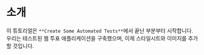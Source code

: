 # 소개

이 튜토리얼은 `**Create Some Automated Tests**`에서 끝난 부분부터 시작합니다. 우리는 테스트된 웹 투표 애플리케이션을 구축했으며, 이제 스타일시트와 이미지를 추가할 것입니다.
